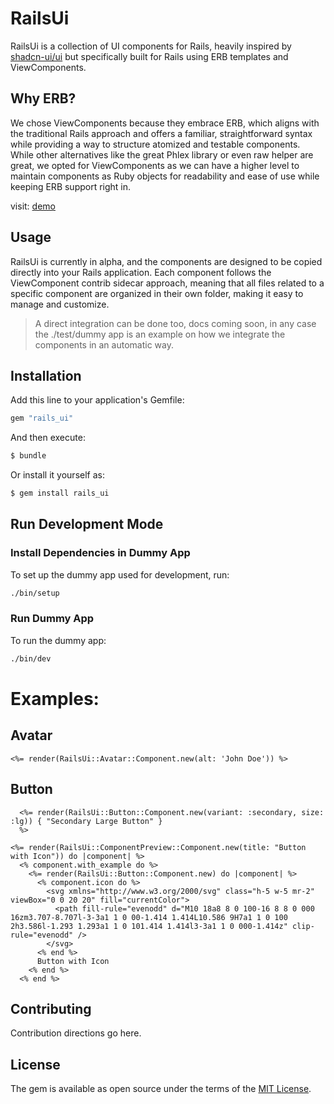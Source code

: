# RailsUi

RailsUi is a collection of UI components for Rails, heavily inspired by [shadcn-ui/ui](https://github.com/shadcn-ui/ui) but specifically built for Rails using ERB templates and ViewComponents.

## Why ERB?

We chose ViewComponents because they embrace ERB, which aligns with the traditional Rails approach and offers a familiar, straightforward syntax while providing a way to structure atomized and testable components. While other alternatives like the great Phlex library or even raw helper are great, we opted for ViewComponents as we can have a higher level to maintain components as Ruby objects for readability and ease of use while keeping ERB support right in.

visit: [demo](https://rails-ui-9389388c40ad.herokuapp.com/rails_ui)

## Usage

RailsUi is currently in alpha, and the components are designed to be copied directly into your Rails application. Each component follows the ViewComponent contrib sidecar approach, meaning that all files related to a specific component are organized in their own folder, making it easy to manage and customize.

> A direct integration can be done too, docs coming soon, in any case the ./test/dummy app is an example on how we integrate the components in an automatic way.

## Installation
Add this line to your application's Gemfile:

```ruby
gem "rails_ui"
```

And then execute:
```bash
$ bundle
```

Or install it yourself as:
```bash
$ gem install rails_ui
```

## Run Development Mode

### Install Dependencies in Dummy App
To set up the dummy app used for development, run:
```bash
./bin/setup
```

### Run Dummy App
To run the dummy app:
```bash
./bin/dev
```


# Examples: 


## Avatar 
```erb
<%= render(RailsUi::Avatar::Component.new(alt: 'John Doe')) %>
```

## Button


```erb
  <%= render(RailsUi::Button::Component.new(variant: :secondary, size: :lg)) { "Secondary Large Button" }
  %>
```

```erb
<%= render(RailsUi::ComponentPreview::Component.new(title: "Button with Icon")) do |component| %>
  <% component.with_example do %>
    <%= render(RailsUi::Button::Component.new) do |component| %>
      <% component.icon do %>
        <svg xmlns="http://www.w3.org/2000/svg" class="h-5 w-5 mr-2" viewBox="0 0 20 20" fill="currentColor">
          <path fill-rule="evenodd" d="M10 18a8 8 0 100-16 8 8 0 000 16zm3.707-8.707l-3-3a1 1 0 00-1.414 1.414L10.586 9H7a1 1 0 100 2h3.586l-1.293 1.293a1 1 0 101.414 1.414l3-3a1 1 0 000-1.414z" clip-rule="evenodd" />
        </svg>
      <% end %>
      Button with Icon
    <% end %>
  <% end %>
```

## Contributing
Contribution directions go here.

## License
The gem is available as open source under the terms of the [MIT License](https://opensource.org/licenses/MIT).

